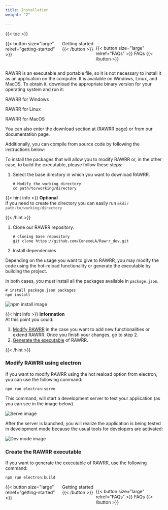 ```yaml
---
title: Installation
weight: "2"

---
```

{{< toc >}}

<div style="display: flex; justify-content: space-between">
{{< button size="large" relref="getting-started" >}} <i class="arrow left"></i> Getting started  {{< /button >}}

{{< button size="large" relref="FAQs" >}} FAQs <i class="arrow right"></i>{{< /button >}}

</div>

RAWRR is an executable and portable file, so it is not necessary to install it as an application on the computer. It is available on Windows, Linux, and MacOS. To obtain it, download the appropriate binary version for your operating system and run it:

RAWRR for Windows

RAWRR for Linux

RAWRR for MacOS

You can also enter the download section at (RAWRR page) or from our documentation page.

Additionally, you can compile from source code by following the instructions below:

To install the packages that will allow you to modify RAWRR or, in the other case, to build the executable, please follow these steps:

1. Select the base directory in which you want to download RAWRR.

   ```Shell
   # Modify the working directory
   cd path/to/working/directory
   ```

{{< hint info >}}
**Optional**  
If you need to create the directory you can easily run <span style="color:grey">**`mkdir path/to/working/directory`**</span>

{{< /hint >}}

1. Clone our RAWRR repository.

   ```Shell
   # Cloning base repository
   git clone https://github.com/ConexoLA/Rawrr_dev.git
   ```
2. Install dependencies

Depending on the usage you want to give to RAWRR, you may modify the code using the hot-reload functionality or generate the executable by building the project.

In both cases, you must install all the packages available in `package.json`.

```Shell
# install package.json packages
npm install
```

![npm install image](/images/npm_install.png)

{{< hint info >}}
**Information**  
At this point you could:

1. [Modify RAWRR](#modify-rawrr-using-electron) in the case you want to add new functionalities or extend RAWRR. Once you finish your changes, go to step 2.
2. [Generate the executable](#create-the-rawrr-executable) of RAWRR.

{{< /hint >}}

### Modify RAWRR using electron

If you want to modify RAWRR using the hot reaload option from electron, you can use the following command:

```Shell
npm run electron:serve
```

This command, will start a development server to test your application (as you can see in the image below).

![Serve image](/images/serve.png)

After the server is launched, you will realize the application is being tested in development mode because the usual tools for developers are activated:

![Dev mode image](/images/dev_mode.JPG)

### Create the RAWRR executable

If you want to generate the executable of RAWRR, use the following command:

```Shell
npm run electron:build
```

<div style="display: flex; justify-content: space-between">
{{< button size="large" relref="getting-started" >}} <i class="arrow left"></i> Getting started {{< /button >}}

{{< button size="large" relref="FAQs" >}} FAQs <i class="arrow right"></i>{{< /button >}}

</div>